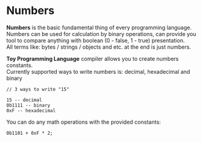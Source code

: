 # Numbers
**Numbers** is the basic fundamental thing of every programming language. Numbers can be used for calculation by binary operations,
can provide you tool to compare anything with boolean (0 - false, 1 - true) presentation. <br/>
All terms like: bytes / strings / objects and etc. at the end is just numbers. <br/>

**Toy Programming Language** compiler allows you to create numbers constants. <br/>
Currently supported ways to write numbers is: decimal, hexadecimal and binary
```tpl-lang
// 3 ways to write "15"

15 -- decimal
0b1111 -- binary
0xF -- hexadecimal
```

You can do any math operations with the provided constants:
```tpl-lang
0b1101 + 0xF * 2;
```
